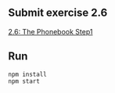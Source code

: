 ## Submit exercise 2.6
[2.6: The Phonebook Step1](<https://fullstackopen.com/en/part2/forms#exercises-2-6-2-10:~:text=2.6%3A%20The%20Phonebook%20Step1>)

## Run
`npm install`  
`npm start`  